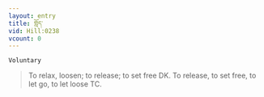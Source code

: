```yaml
---
layout: entry
title: གློད་
vid: Hill:0238
vcount: 0
---
```

`Voluntary` 
> To relax, loosen; to release; to set free DK\.
 To release, to set free, to let go, to let loose TC\.

